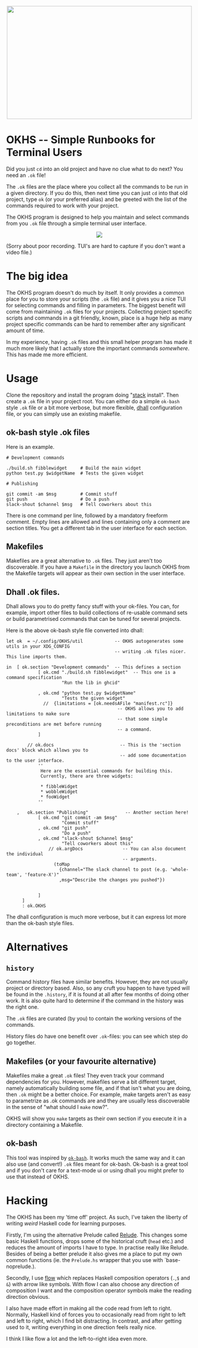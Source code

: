 <p align="center">
  <img width="500" height="305" src="https://github.com/aleator/OKHS/blob/master/logo.png?raw=true">
</p>

# OKHS -- Simple Runbooks for Terminal Users

Did you just `cd` into an old project and have no clue what to do next?
You need an `.ok` file!

The `.ok` files are the place where you collect all the commands to be run in a
given directory. If you do this, then next time you can just `cd` into that old
project, type `ok` (or your preferred alias) and be greeted with the list of
the commands required to work with your project.

The OKHS program is designed to help you maintain and select commands from you
`.ok` file through a simple terminal user interface.

<p align="center">
  <img src="https://github.com/aleator/OKHS/blob/master/usage.svg">
</p>
(Sorry about poor recording. TUI's are hard to capture if you don't want a
video file.)


# The big idea

The OKHS program doesn't do much by itself. It only provides a common place for
you to store your scripts (the `.ok` file) and it gives you a nice TUI for
selecting commands and filling in parameters. The biggest benefit will come
from maintaining `.ok` files for your projects.  Collecting project specific
scripts and commands in a git friendly, known, place is a huge help as many
project specific commands can be hard to remember after any significant amount
of time.

In my experience, having `.ok` files and this small helper program has made it
much more likely that I actually store the important commands *somewhere*. This
has made me more efficient.

# Usage

Clone the repository and install the program doing "[stack](https://www.haskellstack.org) install".
Then create a `.ok` file in your project root. You can either do a simple `ok-bash` style
`.ok` file or a bit more verbose, but more flexible, [dhall](https://github.com/dhall-lang/dhall-lang)
configuration file, or you can simply use an existing makefile.

## ok-bash style .ok files

Here is an example.

```
# Development commands

./build.sh fibblewidget     # Build the main widget
python test.py $widgetName  # Tests the given widget

# Publishing

git commit -am $msg         # Commit stuff
git push                    # Do a push
slack-shout $channel $msg   # Tell coworkers about this
```

There is one command per line, followed by a mandatory freeform comment.
Empty lines are allowed and lines containing only a comment are section
titles. You get a different tab in the user interface for each section.

## Makefiles

Makefiles are a great alternative to `.ok` files. They just aren't too
discoverable. If you have a `Makefile` in the directory you launch OKHS
from the Makefile targets will appear as their own section in the
user interface. 

## Dhall .ok files.

Dhall allows you to do pretty fancy stuff with your ok-files. You can, for
example, import other files to build collections of re-usable command sets or
build parametrised commands that can be tuned for several projects. 

Here is the above ok-bash style file converted into dhall:

```
let ok  = ~/.config/OKHS/util            -- OKHS autogenerates some utils in your XDG_CONFIG 
                                         -- writing .ok files nicer. This line imports them.

in  [ ok.section "Development commands"  -- This defines a section
            [ ok.cmd "./build.sh fibblewidget"  -- This one is a command specification
                     "Run the lib in ghcid"

            , ok.cmd "python test.py $widgetName"
                     "Tests the given widget"
              //  {limitations = [ok.needsAFile "manifest.rc"]}
                                          -- OKHS allows you to add limitations to make sure
                                          -- that some simple preconditions are met before running
                                          -- a command. 
            ]

        // ok.docs                         -- This is the 'section docs' block which allows you to
                                           -- add some documentation to the user interface.
            ''
             Here are the essential commands for building this.
             Currently, there are three widgets:

             * fibbleWidget
             * wobbleWidget
             * fooWidget
            ''

    ,   ok.section "Publishing"              -- Another section here!
            [ ok.cmd "git commit -am $msg" 
                     "Commit stuff"
            , ok.cmd "git push" 
                     "Do a push"
            , ok.cmd "slack-shout $channel $msg"
                     "Tell coworkers about this"
                // ok.argDocs               -- You can also document the individual
                                            -- arguments.
                  (toMap 
                    {channel="The slack channel to post (e.g. 'whole-team', 'feature-X')"
                    ,msg="Describe the changes you pushed"}) 
                                            

            ]
      ] 
      : ok.OKHS

```

The dhall configuration is much more verbose, but it can express lot more than
the ok-bash style files. 

# Alternatives

## `history`

Command history files have similar benefits. However, they are not usually
project or directory based. Also, so any cruft you happen to have typed will be
found in the `.history`, if it is found at all after few months of doing other
work. It is also quite hard to determine if the command in the history was the
right one.  

The `.ok` files are curated (by you) to contain the working versions of the commands.

History files do have one benefit over `.ok`-files: you can see which step do
go together.

## Makefiles (or your favourite alternative)

Makefiles make a great `.ok` files! They even track your command dependencies
for you. However, makefiles serve a bit different target, namely automatically
building some file, and if that isn't what you are doing, then `.ok` might be a
better choice. For example, make targets aren't as easy to parametrize as .ok
commands are and they are usually less discoverable in the sense of "what should
I `make` now?".

OKHS will show you `make` targets as their own section if you execute it in a
directory containing a Makefile.

## ok-bash

This tool was inspired by [`ok-bash`](http://secretgeek.net/ok). It works
much the same way and it can also use (and convert!) `.ok` files meant
for ok-bash. Ok-bash is a great tool and if you don't care for a text-mode
ui or using dhall you might prefer to use that instead of OKHS.

# Hacking

The OKHS has been my 'time off' project. As such, I've taken the liberty of
writing *weird* Haskell code for learning purposes.

Firstly, I'm using the alternative Prelude called
[Relude](https://github.com/kowainik/relude). This changes some basic Haskell
functions, drops some of the historical cruft (`head` etc.) and reduces the
amount of imports I have to type. In practise really like Relude. Besides of
being a better prelude it also gives me a place to put my own common functions
(ie. the `Prelude.hs` wrapper that you use with `base-noprelude.).

Secondly, I use [flow](http://hackage.haskell.org/package/flow) which replaces
Haskell composition operators (`.`,`$` and `&`) with arrow like symbols.  With
flow I can also choose any direction of composition I want and the composition
operator symbols make the reading direction obvious.

I also have made effort in making all the code read from left to right.
Normally, Haskell kind of forces you to occasionally read from right to left
and left to right, which I find bit distracting. In contrast, and after getting
used to it, writing everything in one direction feels really nice.

I think I like flow a lot and the left-to-right idea even more.
